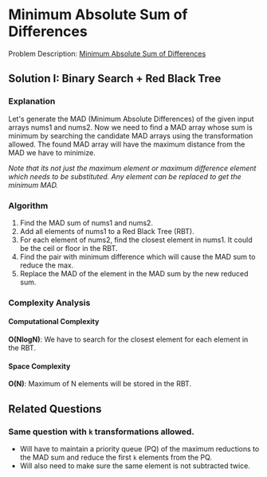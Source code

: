 # Minimum Absolute Sum of Differences

Problem
Description: [Minimum Absolute Sum of Differences](https://leetcode.com/problems/minimum-absolute-sum-difference/)

## Solution I: Binary Search + Red Black Tree

### Explanation

Let's generate the MAD (Minimum Absolute Differences) of the given input arrays nums1 and nums2. Now we need to find a
MAD array whose sum is minimum by searching the candidate MAD arrays using the transformation allowed. The found MAD
array will have the maximum distance from the MAD we have to minimize.

_Note that its not just the maximum element or maximum difference element which needs to be substituted. Any element can
be replaced to get the minimum MAD._

### Algorithm

1. Find the MAD sum of nums1 and nums2.
2. Add all elements of nums1 to a Red Black Tree (RBT).
3. For each element of nums2, find the closest element in nums1. It could be the ceil or floor in the RBT.
4. Find the pair with minimum difference which will cause the MAD sum to reduce the max.
5. Replace the MAD of the element in the MAD sum by the new reduced sum.

### Complexity Analysis

#### Computational Complexity

**O(NlogN)**: We have to search for the closest element for each element in the RBT.

#### Space Complexity

**O(N)**: Maximum of N elements will be stored in the RBT.

## Related Questions

### Same question with `k` transformations allowed.

* Will have to maintain a priority queue (PQ) of the maximum reductions to the MAD sum and reduce the first `k` elements from
  the PQ.
* Will also need to make sure the same element is not subtracted twice.

